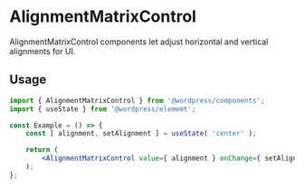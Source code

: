 # AlignmentMatrixControl

AlignmentMatrixControl components let adjust horizontal and vertical alignments for UI.

## Usage

```jsx
import { AlignmentMatrixControl } from '@wordpress/components';
import { useState } from '@wordpress/elememt';

const Example = () => {
	const [ alignment, setAlignment ] = useState( 'center' );

	return (
		<AlignmentMatrixControl value={ alignment } onChange={ setAlignment } />
	);
};
```
